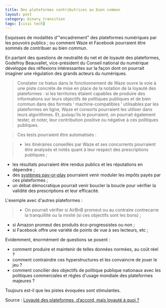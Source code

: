 ```yaml
---
title: Des plateformes contributrices au bien commun
layout: post
category: binary_transition
tags: [civic tech]
---
```


Esquisses de modalités d'"encadrement" des plateformes numériques par les pouvoirs publics ; ou comment Waze et Facebook pourraient être sommés de contribuer au bien commun.

<!--more-->


En partant des questions de neutralité du net et de loyauté des plateformes, Godefroy Beauvallet, vice-président du Conseil national du numérique développe des réflexions intéressantes sur la façon dont on pourrait imaginer une régulation des grands acteurs du numériques.

> Constater ce hiatus dans le fonctionnement de Waze ouvre la voie à une piste concrète de mise en place de la notation de la loyauté des plateformes  : si les territoires étaient capables de produire des informations sur leurs objectifs de politiques publiques et de bien commun dans des formats ‘ machine-compatibles ’ utilisables par les plateformes en ligne, Waze et consorts pourraient les utiliser dans leurs algorithmes. Et, puisqu’ils le pourraient, on pourrait également tester, et noter, leur contribution positive ou négative à ces politiques publiques.

> Ces tests pourraient être automatisés  :

> - les itinéraires conseillés par Waze et ses concurrents pourraient être analysés et notés quant à leur respect des prescriptions publiques  ;
- les résultats pourraient être rendus publics et les réputations en dépendre  ;
- des [systèmes pay-or-play](https://en.oxforddictionaries.com/definition/us/pay-or-play) pourraient venir moduler les impôts payés par ces plateformes ;
- un débat démocratique pourrait venir boucler la boucle pour vérifier la validité des prescriptions et leur efficacité.


L'exemple avec d'autres plateformes :

> - On pourrait vérifier si AirBnB promeut ou au contraire contrecarre la tranquillité ou la mixité (si ces objectifs sont les bons)  ;
- si Amazon promeut des produits éco-progressistes ou non  ;
- si Facebook offre une variété de points de vue à ses lecteurs, etc ;


Evidemment, énormément de questions se posent :
- comment produire et maintenir de telles données normées, au coût réel ?
- comment contraindre ces hyperstructures et les convaincre de jouer le jeu ?
- comment concilier des objectifs de politique publique nationaux avec les politiques commerciales et règles d'usage mondiale des plateformes majeures ?


Toujours est-il que les pistes évoquées sont stimulantes.

Source : [Loyauté des plateformes, d’accord, mais loyauté à quoi ?][source]

[source]: http://rue89.nouvelobs.com/2016/12/10/loyaute-plateformes-daccord-loyaute-a-quoi-265869
